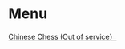 # Menu



  <head>
  <meta http-equiv="Content-Type" content="text/html; charset=utf-8" />
  </head>
  <body>
  <a href="https://tomyung.github.io/games/zgxq/index.html" target="_blank">Chinese Chess (Out of service）</a>
  </body>
  </html>

